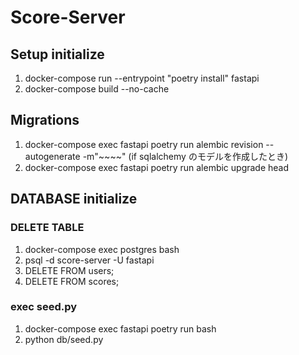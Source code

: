 # Score-Server

## Setup initialize

1. docker-compose run --entrypoint "poetry install" fastapi
2. docker-compose build --no-cache

## Migrations

1. docker-compose exec fastapi poetry run alembic revision --autogenerate -m"~~~~" (if sqlalchemy のモデルを作成したとき)
2. docker-compose exec fastapi poetry run alembic upgrade head

## DATABASE initialize
### DELETE TABLE
1. docker-compose exec postgres bash
2. psql -d score-server -U fastapi
3. DELETE FROM users;
4. DELETE FROM scores;
### exec seed.py
1. docker-compose exec fastapi poetry run bash
2. python db/seed.py

